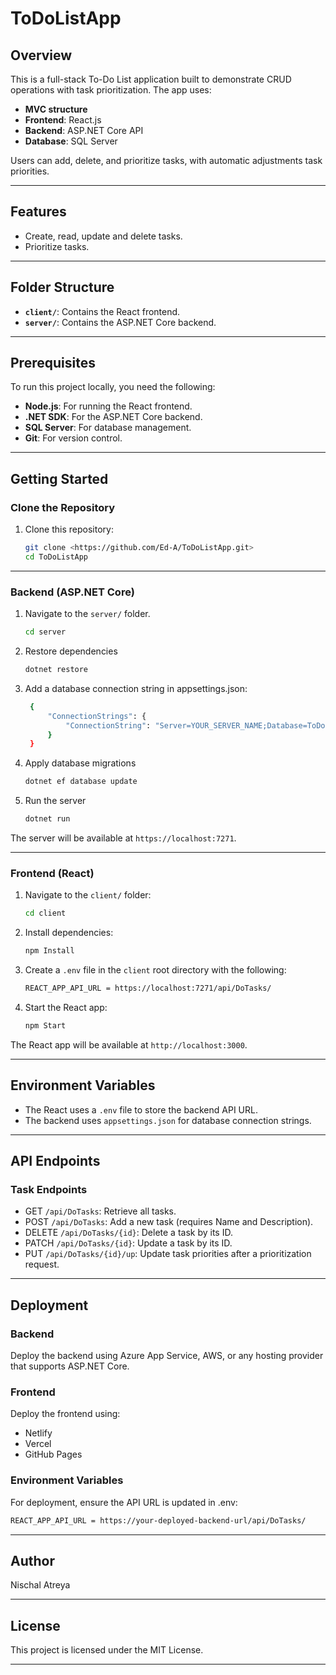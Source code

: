 # ToDoListApp

## Overview
This is a full-stack To-Do List application built to demonstrate CRUD operations with task prioritization. The app uses:
- **MVC structure**
- **Frontend**: React.js
- **Backend**: ASP.NET Core API
- **Database**: SQL Server

Users can add, delete, and prioritize tasks, with automatic adjustments task priorities.

---

## Features
- Create, read, update and delete tasks.
- Prioritize tasks.


---

## Folder Structure
- **`client/`**: Contains the React frontend.
- **`server/`**: Contains the ASP.NET Core backend.

---

## Prerequisites
To run this project locally, you need the following:
- **Node.js**: For running the React frontend.
- **.NET SDK**: For the ASP.NET Core backend.
- **SQL Server**: For database management.
- **Git**: For version control.

---

## Getting Started

### Clone the Repository
1. Clone this repository:
   ```bash
   git clone <https://github.com/Ed-A/ToDoListApp.git>
   cd ToDoListApp
   ```
   
---

### Backend (ASP.NET Core)
1. Navigate to the `server/` folder.
   ```bash
   cd server
   ```

2. Restore dependencies
   ```bash
   dotnet restore
   ```

3. Add a database connection string in appsettings.json:
   ```bash
    {
        "ConnectionStrings": {
            "ConnectionString": "Server=YOUR_SERVER_NAME;Database=ToDoListDB;Trusted_Connection=True;"
        }   
    }
    ```

4. Apply database migrations
   ```bash
   dotnet ef database update
   ```

5. Run the server
   ```bash
   dotnet run
   ```

The server will be available at `https://localhost:7271`.

---

### Frontend (React)
1. Navigate to the `client/` folder:
   ```bash
   cd client
   ```

2. Install dependencies:
   ```bash
   npm Install
   ```

3. Create a `.env` file in the `client` root directory with the following:
   ```bash
   REACT_APP_API_URL = https://localhost:7271/api/DoTasks/
   ```

3. Start the React app:
   ```bash
   npm Start
   ```

The React app will be available at `http://localhost:3000`.

---

## Environment Variables
- The React uses a `.env` file to store the backend API URL.
- The backend uses `appsettings.json` for database connection strings.

---

## API Endpoints
### Task Endpoints
- GET `/api/DoTasks`: Retrieve all tasks.
- POST `/api/DoTasks`: Add a new task (requires Name and Description).
- DELETE `/api/DoTasks/{id}`: Delete a task by its ID.
- PATCH `/api/DoTasks/{id}`: Update a task by its ID.
- PUT `/api/DoTasks/{id}/up`: Update task priorities after a prioritization request.

---

## Deployment
### Backend
Deploy the backend using Azure App Service, AWS, or any hosting provider that supports ASP.NET Core.

### Frontend
Deploy the frontend using:
- Netlify
- Vercel
- GitHub Pages

### Environment Variables
For deployment, ensure the API URL is updated in .env:
   ```bash
   REACT_APP_API_URL = https://your-deployed-backend-url/api/DoTasks/
   ```

---

## Author
Nischal Atreya

---

## License
This project is licensed under the MIT License.

---
